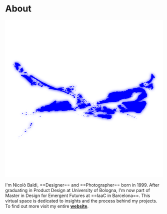# About

![Nicolò Baldi Logo](images/LOGO_BT.png)


I'm Nicolò Baldi, ==Designer== and ==Photographer== born in 1999. 
After graduating in Product Design at University of Bologna, I'm now part of Master in Design for Emergent Futures at ==IaaC in Barcelona==. This virtual space is dedicated to insights and the process behind my projects. To find out more visit my entire **[website](https://nicolobaldi.com/)**.
